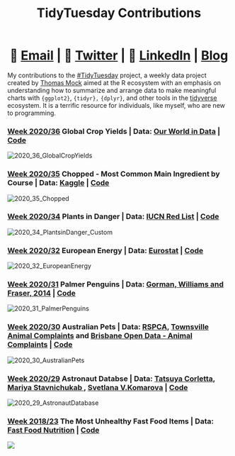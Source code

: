 # <div align="center"> <p>TidyTuesday Contributions</p> </br> 📧  [Email](mailto:EricFletcher3@gmail.com) | 💬  [Twitter](https://twitter.com/iamericfletcher) | 👔  [LinkedIn](https://www.linkedin.com/in/iamericfletcher/) | [Blog](https://ericfletcher.netlify.app/)</div>

My contributions to the [#TidyTuesday](https://github.com/rfordatascience/tidytuesday) project, a weekly data project created by [Thomas Mock](https://github.com/jthomasmock) aimed at the R ecosystem with an emphasis on understanding how to summarize and arrange data to make meaningful charts with `{ggplot2}`, `{tidyr},` `{dplyr}`, and other tools in the [tidyverse](https://www.tidyverse.org/) ecosystem. It is a terrific resource for individuals, like myself, who are new to programming. 

### [Week 2020/36](https://github.com/rfordatascience/tidytuesday/blob/master/data/2020/2020-09-01/readme.md) Global Crop Yields | Data: [Our World in Data](https://ourworldindata.org/crop-yields) | [Code](https://github.com/iamericfletcher/TidyTuesday/blob/master/2020/R/2020_36_GlobalCropYields.Rmd)
![2020_36_GlobalCropYields](https://user-images.githubusercontent.com/64165327/92004845-ba5ae480-ed10-11ea-99ee-5c9974eff7d5.png)

### [Week 2020/35](https://github.com/rfordatascience/tidytuesday/blob/master/data/2020/2020-08-25/readme.md) Chopped - Most Common Main Ingredient by Course | Data: [Kaggle](https://www.kaggle.com/jeffreybraun/chopped-10-years-of-episode-data) | [Code](https://github.com/iamericfletcher/TidyTuesday/blob/master/2020/R/2020_35_Chopped.Rmd)
![2020_35_Chopped](https://user-images.githubusercontent.com/64165327/91168544-d07afc00-e6a3-11ea-9198-a95f592239b0.png)

### [Week 2020/34](https://github.com/rfordatascience/tidytuesday/blob/master/data/2020/2020-08-18/readme.md) Plants in Danger | Data: [IUCN Red List](https://github.com/rfordatascience/tidytuesday/blob/master/data/2020/2020-08-18/readme.md) | [Code](https://github.com/iamericfletcher/TidyTuesday/blob/master/2020/R/2020_34_PlantsinDanger.Rmd)
![2020_34_PlantsinDanger_Custom](https://user-images.githubusercontent.com/64165327/90458481-88207480-e0cc-11ea-86af-9345ba309003.png)

### [Week 2020/32](https://github.com/rfordatascience/tidytuesday/blob/master/data/2020/2020-08-04/readme.md) European Energy | Data: [Eurostat](https://ec.europa.eu/eurostat/statistics-explained/index.php/Electricity_generation_statistics_%E2%80%93_first_results) | [Code](https://github.com/iamericfletcher/TidyTuesday/blob/master/2020/R/2020_32_EuropeanEnergy.Rmd)
![2020_32_EuropeanEnergy](https://user-images.githubusercontent.com/64165327/89354647-63b5a880-d687-11ea-89b0-671e4cc37a96.png)

### [Week 2020/31](https://github.com/rfordatascience/tidytuesday/blob/master/data/2020/2020-07-28/readme.md) Palmer Penguins | Data:  [Gorman, Williams and Fraser, 2014](https://github.com/rfordatascience/tidytuesday/blob/master/data/2020/2020-07-28/readme.md) | [Code](https://github.com/iamericfletcher/TidyTuesday/blob/master/2020/R/2020_31_PalmerPenguins.Rmd)
![2020_31_PalmerPenguins](https://user-images.githubusercontent.com/64165327/88607171-8a9f2980-d04c-11ea-9074-1b5263002d56.png)

### [Week 2020/30](https://github.com/rfordatascience/tidytuesday/blob/master/data/2020/2020-07-21/readme.md)  Australian Pets | Data:  [RSPCA](https://www.rspca.org.au/what-we-do/our-role-caring-animals/annual-statistics), [Townsville Animal Complaints](https://data.gov.au/data/dataset/animal-complaints) and [Brisbane Open Data - Animal Complaints](https://www.data.brisbane.qld.gov.au/data/dataset/96bec69c-6170-4ef0-93f1-eda279149b97) | [Code](https://github.com/iamericfletcher/TidyTuesday/blob/master/2020/R/2020_30_AustralianPets.Rmd)
![2020_30_AustralianPets](https://user-images.githubusercontent.com/64165327/88201653-bae26480-cc15-11ea-80d2-e3463320563d.png)

### [Week 2020/29](https://github.com/rfordatascience/tidytuesday/blob/master/data/2020/2020-07-14/readme.md)  Astronaut Databse | Data:  [Tatsuya Corletta](https://www.sciencedirect.com/science/article/abs/pii/S2214552420300444#!), [Mariya Stavnichukab ](https://www.sciencedirect.com/science/article/abs/pii/S2214552420300444#!),  [Svetlana V.Komarova](https://www.sciencedirect.com/science/article/abs/pii/S2214552420300444#!) | [Code](https://github.com/iamericfletcher/TidyTuesday/blob/master/2020/R/2020_29_AstronautDatabase.Rmd)
![2020_29_AstronautDatabase](https://user-images.githubusercontent.com/64165327/88200939-d5680e00-cc14-11ea-955a-f7c1d64206be.png)

### [Week 2018/23](https://github.com/rfordatascience/tidytuesday/tree/master/data/2018/2018-09-04) The Most Unhealthy Fast Food Items | Data: [Fast Food Nutrition](https://github.com/rfordatascience/tidytuesday/tree/master/data/2018/2018-09-04) | [Code](https://github.com/iamericfletcher/TidyTuesday/blob/master/2020/R%20-%20practice/2018_23_FastFoodCalories.Rmd)
![](https://user-images.githubusercontent.com/64165327/89416345-20951d00-d6fb-11ea-8f54-bb7bec6e291c.png)
